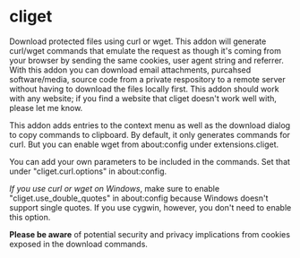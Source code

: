 cliget
======

Download protected files using curl or wget. This addon will generate curl/wget commands that emulate the request as though it's coming from your browser by sending the same cookies, user agent string and referrer. With this addon you can download email attachments, purcahsed software/media, source code from a private respository to a remote server without having to download the files locally first. This addon should work with any website; if you find a website that cliget doesn't work well with, please let me know.

This addon adds entries to the context menu as well as the download dialog to copy commands to clipboard. By default, it only generates commands for curl. But you can enable wget from about:config under extensions.cliget.

You can add your own parameters to be included in the commands. Set that under "cliget.curl.options" in about:config.

*If you use curl or wget on Windows*, make sure to enable "cliget.use_double_quotes" in about:config because Windows doesn't support single quotes. If you use cygwin, however, you don't need to enable this option.

**Please be aware** of potential security and privacy implications from cookies exposed in the download commands.
